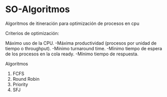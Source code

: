 # SO-Algoritmos

Algoritmos de itineración para optimización de procesos en cpu

Criterios de optimización:

Máximo uso de la CPU.
-Máxima productividad (procesos por unidad de tiempo o throughput).
-Mínimo turnaround time.
-Mínimo tiempo de espera de los procesos en la cola ready.
-Mínimo tiempo de respuesta.


Algoritmos

1. FCFS
2. Round Robin
3. Priority
4. SFJ

